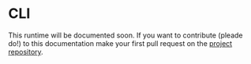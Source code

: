 # CLI

This runtime will be documented soon. If you want to contribute (pleade do!) to this documentation make your first pull request on the [project repository](https://github.com/mondrian-framework/mondrian-framework).